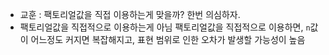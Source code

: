 - 교훈 : 팩토리얼값을 직접 이용하는게 맞을까? 한번 의심하자.
- 팩토리얼값을 직접적으로 이용하는게 아님
    팩토리얼값을 직접적으로 이용하면, `n`값이 어느정도 커지면 복잡해지고, 표현 범위로 인한 오차가 발생할 가능성이 높음
